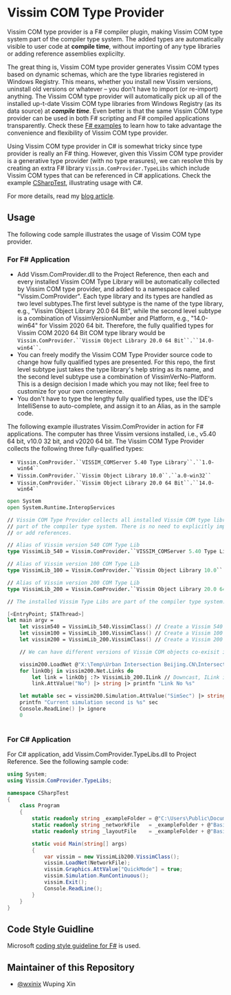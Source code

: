 # Vissim COM Type Provider

Vissim COM type provider is a F# compiler plugin, making Vissim COM type system part of the compiler type system. The added types are automatically visible to user code at **compile time**, without importing of any type libraries or adding reference assemblies explicilty.

The great thing is, Vissim COM type provider generates Vissim COM types based on dynamic schemas, which are the type libraries registered in Windows Registry. This means, whether you install new Vissim versions, uninstall old versions or whatever – you don’t have to import (or re-import) anything. The Vissim COM type provider will automatically pick up all of the installed up-t-date Vissim COM type libraries from Windows Registry (as its data source) at ***compile time***. Even better is that the same Vissim COM type provider can be used in both F# scripting and F# compiled applications transparently. Check these [F# examples](https://github.com/wxinix/Vissim.ComProvider/tree/master/examples) to learn how to take advantage the convenience and flexibility of Vissim COM type provider.

Using Vissim COM type provider in C# is somewhat tricky since type provider is really an F# thing. However, given this Vissim COM type provider is a generative type provider (with no type erasures),  we can resolve this by creating an extra F# library ```Vissim.ComProvider.TypeLibs``` which include Vissim COM types that can be referenced in C# applications. Check the example [CSharpTest](https://github.com/wxinix/Vissim.ComProvider/tree/master/examples/CSharpTest), illustrating usage with C#.

For more details, read my [blog article](https://blog.wupingxin.net/vissim-com-programming-for-fun-com-type-provider-a-new-way-of-doing-vissim-com-interop/).

## Usage
The following code sample illustrates the usage of Vissim COM type provider. 

### For F# Application
- Add Vissm.ComProvider.dll to the Project Reference, then each and every installed Vissim COM Type Library will be automatically collected by Vissim COM type provider, and added to a namespace called "Vissim.ComProvider". Each type library and its types are handled as two level subtypes.The first level subtype is the name of the type library, e.g., "Vissim Object Library 20.0 64 Bit", while the second level subtype is a combination of VissimVersionNumber and Platform, e.g., "14.0-win64" for Vissim 2020 64 bit. Therefore, the fully qualified types for Vissim COM 2020 64 Bit COM type library would be ``` Vissim.ComProvider.``Vissim Object Library 20.0 64 Bit``.``14.0-win64`` ```. 
- You can freely modify the Vissim COM Type Provider source code to change how fully qualified types are presented. For this repo, the first level subtype just takes the type library's help string as its name, and the second level subtype use a combination of VissimVerNo-Platform. This is a design decision I made which you may not like; feel free to customize for your own convenience.
- You don't have to type the lengthy fully qualified types, use the IDE's IntelliSense to auto-complete, and assign it to an Alias, as in the sample code.

The following example illustrates Vissim.ComProvider in action for F# applications. The computer has three Vissim versions installed, i.e., v5.40 64 bit, v10.0 32 bit, and v2020 64 bit. The Vissim COM Type Provider collects the following three fully-qualified types:
- ```Vissim.ComProvider.``VISSIM_COMServer 5.40 Type Library``.``1.0-win64`` ```
- ```Vissim.ComProvider.``Vissim Object Library 10.0``.``a.0-win32`` ```
- ```Vissim.ComProvider.``Vissim Object Library 20.0 64 Bit``.``14.0-win64`` ```

``` fsharp
open System
open System.Runtime.InteropServices

// Vissim COM Type Provider collects all installed Vissim COM type libraries and make them
// part of the compiler type system. There is no need to explicitly import the type library
// or add references.

// Alias of Vissim version 540 COM Type Lib
type VissimLib_540 = Vissim.ComProvider.``VISSIM_COMServer 5.40 Type Library``.``1.0-win64``

// Alias of Vissim version 100 COM Type Lib
type VissimLib_100 = Vissim.ComProvider.``Vissim Object Library 10.0``.``a.0-win32`` 

// Alias of Vissim version 200 COM Type Lib
type VissimLib_200 = Vissim.ComProvider.``Vissim Object Library 20.0 64 Bit``.``14.0-win64`` 

// The installed Vissim Type Libs are part of the compiler type system. We just alias them with short names.

[<EntryPoint; STAThread>]
let main argv =
    let vissim540 = VissimLib_540.VissimClass() // Create a Vissim 540 COM Object instance
    let vissim100 = VissimLib_100.VissimClass() // Create a Vissim 100 COM Object instance
    let vissim200 = VissimLib_200.VissimClass() // Create a Vissim 200 COM Object instance

    // We can have different versions of Vissim COM objects co-exisit in the same app domain.

    vissim200.LoadNet @"X:\Temp\Urban Intersection Beijing.CN\Intersection Beijing.inpx"
    for linkObj in vissim200.Net.Links do  
        let link = linkObj :?> VissimLib_200.ILink // Downcast, ILink is a subtype under VissimLib_200
        link.AttValue("No") |> string |> printfn "Link No %s"

    let mutable sec = vissim200.Simulation.AttValue("SimSec") |> string
    printfn "Current simulation second is %s" sec
    Console.ReadLine() |> ignore
    0
     
```


### For C# Application

For C# application, add Vissim.ComProvider.TypeLibs.dll to Project Reference. See the following sample code:

``` csharp
using System;
using Vissim.ComProvider.TypeLibs;

namespace CSharpTest
{
    class Program
    {
        static readonly string _exampleFolder = @"C:\Users\Public\Documents\PTV Vision\PTV Vissim 2020\Examples Training\COM\";
        static readonly string _networkFile   = _exampleFolder + @"Basic Commands\COM Basic Commands.inpx";
        static readonly string _layoutFile    = _exampleFolder + @"Basic Commands\COM Basic Commands.layx";

        static void Main(string[] args)
        {
            var vissim = new VissimLib200.VissimClass();
            vissim.LoadNet(NetworkFile);
            vissim.Graphics.AttValue["QuickMode"] = true;
            vissim.Simulation.RunContinuous();
            vissim.Exit();
            Console.ReadLine();
        }
    }
}
```


## Code Style Guidline

Microsoft [coding style guideline for F#](https://docs.microsoft.com/en-us/dotnet/fsharp/style-guide/formatting) is used.

## Maintainer of this Repository
- [@wxinix](https://github.com/wxinix)  Wuping Xin
